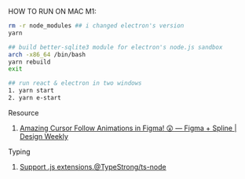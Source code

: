 HOW TO RUN ON MAC M1:

```bash
rm -r node_modules ## i changed electron's version
yarn

## build better-sqlite3 module for electron's node.js sandbox
arch -x86_64 /bin/bash
yarn rebuild
exit

## run react & electron in two windows
1. yarn start
2. yarn e-start
```

Resource

1. [Amazing Cursor Follow Animations in Figma! 😲 — Figma + Spline | Design Weekly](https://www.youtube.com/watch?v=lVSUSGq1G4k)

Typing

1. [Support .js extensions.@TypeStrong/ts-node](https://github.com/TypeStrong/ts-node/issues/783)